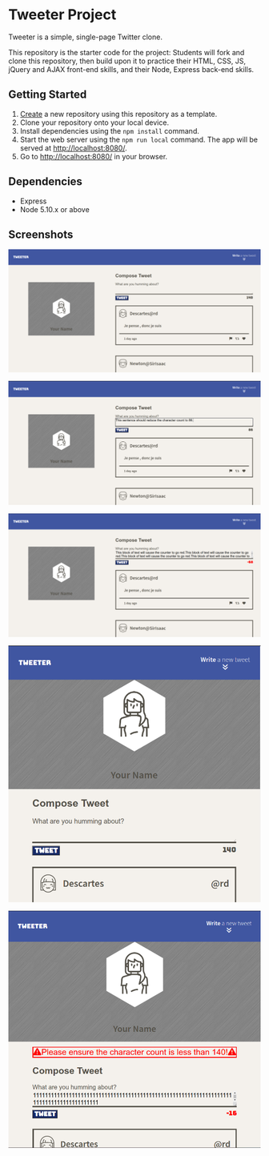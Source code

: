 # Tweeter Project

Tweeter is a simple, single-page Twitter clone.

This repository is the starter code for the project: Students will fork and clone this repository, then build upon it to practice their HTML, CSS, JS, jQuery and AJAX front-end skills, and their Node, Express back-end skills.

## Getting Started

1. [Create](https://docs.github.com/en/repositories/creating-and-managing-repositories/creating-a-repository-from-a-template) a new repository using this repository as a template.
2. Clone your repository onto your local device.
3. Install dependencies using the `npm install` command.
3. Start the web server using the `npm run local` command. The app will be served at <http://localhost:8080/>.
4. Go to <http://localhost:8080/> in your browser.

## Dependencies

- Express
- Node 5.10.x or above

## Screenshots

!["Tweeter-homepage"](https://raw.githubusercontent.com/n1dddd/tweeter/master/docs/tweeter-homepage.png)

!["Tweeter-word-count"](https://raw.githubusercontent.com/n1dddd/tweeter/master/docs/tweeter-word-count.png)

!["Tweeter-word-count-red"](https://raw.githubusercontent.com/n1dddd/tweeter/master/docs/tweeter-word-count-red.png)

!["Tweeter-dynamic-screen-display"](https://raw.githubusercontent.com/n1dddd/tweeter/master/docs/tweeter-dynamic-screen-display.png)

!["Tweeter-dyanmic-error"](https://raw.githubusercontent.com/n1dddd/tweeter/master/docs/tweeter-error.png)

